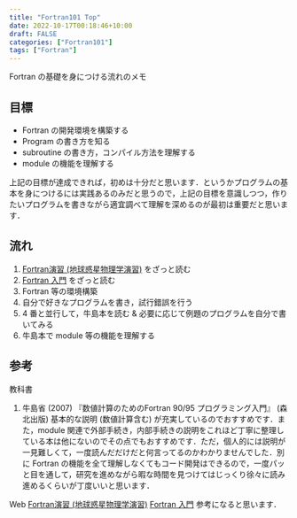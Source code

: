 ```yaml
---
title: "Fortran101 Top"
date: 2022-10-17T00:18:46+10:00
draft: FALSE
categories: ["Fortran101"]
tags: ["Fortran"]
---
```


Fortran の基礎を身につける流れのメモ
## 目標
- Fortran の開発環境を構築する
- Program の書き方を知る
- subroutine の書き方，コンパイル方法を理解する
- module の機能を理解する

上記の目標が達成できれば，初めは十分だと思います．というかプログラムの基本を身につけるには実践あるのみだと思うので，上記の目標を意識しつつ，作りたいプログラムを書きながら適宜調べて理解を深めるのが最初は重要だと思います．

## 流れ
1. [Fortran演習 (地球惑星物理学演習)](https://amanotk.github.io/fortran-resume-public/index.html) をざっと読む
2. [Fortran 入門](https://www.nag-j.co.jp/fortran/index.html) をざっと読む
3. Fortran 等の環境構築
4. 自分で好きなプログラムを書き，試行錯誤を行う
5. 4 番と並行して，牛島本を読む & 必要に応じて例題のプログラムを自分で書いてみる
6. 牛島本で module 等の機能を理解する

## 参考
教科書
1.  牛島省 (2007) 『数値計算のためのFortran 90/95 プログラミング入門』 (森北出版)
基本的な説明 (数値計算含む) が充実しているのでおすすめです．また，module 関連で外部手続き，内部手続きの説明をこれほど丁寧に整理している本は他にないのでその点でもおすすめです．ただ，個人的には説明が一見難しくて，一度読んだだけだと何言ってるのかわかりませんでした．別に Fortran の機能を全て理解しなくてもコード開発はできるので，一度パッと目を通して，研究を進めながら暇な時間を見つけてはじっくり徐々に読み進めるくらいが丁度いいと思います．

Web
[Fortran演習 (地球惑星物理学演習)](https://amanotk.github.io/fortran-resume-public/index.html)
[Fortran 入門](https://www.nag-j.co.jp/fortran/index.html)
参考になると思います．

